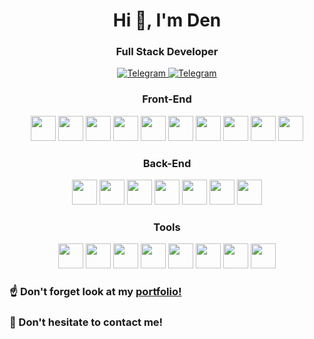 <div id="header" align="center" >
	<h1>Hi 👋, I'm Den</h1>
	<h3>Full Stack Developer</h3>
</div>

<div id="socials" align="center">
	<a href="https://t.me/nik1839">
		<img src="https://img.shields.io/badge/Telegram-blue?style=for-the-badge&logo=telegram&logoColor=white" alt="Telegram"/>
	</a>
    <a href="mailto:den.fstack@ya.ru">
		<img src="https://img.shields.io/badge/Email-blue?style=for-the-badge&logo=gmail&logoColor=white" alt="Telegram"/>
	</a>
</div>


<div align="center">
    <h3>Front-End</h3>
    <img src="https://cdn.jsdelivr.net/gh/devicons/devicon/icons/html5/html5-original.svg" width="40" height="40" />
    <img src="https://cdn.jsdelivr.net/gh/devicons/devicon/icons/css3/css3-original.svg" width="40" height="40" />
    <img src="https://cdn.jsdelivr.net/gh/devicons/devicon/icons/sass/sass-original.svg" width="40" height="40" />
    <img src="https://cdn.jsdelivr.net/gh/devicons/devicon/icons/javascript/javascript-original.svg" width="40" height="40" />
    <img src="https://cdn.jsdelivr.net/gh/devicons/devicon/icons/typescript/typescript-original.svg" width="40" height="40" />
    <img src="https://cdn.jsdelivr.net/gh/devicons/devicon/icons/react/react-original.svg" width="40" height="40" />
    <img src="https://cdn.jsdelivr.net/gh/devicons/devicon/icons/redux/redux-original.svg" width="40" height="40" />
    <img src="https://cdn.jsdelivr.net/gh/devicons/devicon/icons/nextjs/nextjs-original.svg" width="40" height="40" />
    <img src="https://cdn.jsdelivr.net/gh/devicons/devicon/icons/tailwindcss/tailwindcss-plain.svg" width="40" height="40" />
    <img src="https://cdn.jsdelivr.net/gh/devicons/devicon/icons/threejs/threejs-original.svg" width="40" height="40" />
</div>

<div align="center">
    <h3>Back-End</h3>
    <img src="https://cdn.jsdelivr.net/gh/devicons/devicon/icons/nodejs/nodejs-original.svg" width="40" height="40" />
    <img src="https://cdn.jsdelivr.net/gh/devicons/devicon/icons/express/express-original.svg" width="40" height="40" />
    <img src="https://cdn.jsdelivr.net/gh/devicons/devicon/icons/django/django-plain.svg" width="40" height="40" />
    <img src="https://cdn.jsdelivr.net/gh/devicons/devicon/icons/postgresql/postgresql-original.svg" width="40" height="40" />
    <img src="https://cdn.jsdelivr.net/gh/devicons/devicon/icons/mongodb/mongodb-original.svg" width="40" height="40" />
    <img src="https://cdn.jsdelivr.net/gh/devicons/devicon/icons/python/python-original.svg" width="40" height="40" />
    <img src="https://cdn.jsdelivr.net/gh/devicons/devicon/icons/docker/docker-original.svg" width="40" height="40" />
</div>

<div align="center">
    <h3>Tools</h3>
    <img src="https://cdn.jsdelivr.net/gh/devicons/devicon/icons/figma/figma-original.svg" width="40" height="40" />
    <img src="https://cdn.jsdelivr.net/gh/devicons/devicon/icons/vscode/vscode-original.svg" width="40" height="40" />
    <img src="https://cdn.jsdelivr.net/gh/devicons/devicon/icons/pycharm/pycharm-original.svg" width="40" height="40" />
    <img src="https://cdn.jsdelivr.net/gh/devicons/devicon/icons/webstorm/webstorm-plain.svg" width="40" height="40" />
    <img src="https://cdn.jsdelivr.net/gh/devicons/devicon/icons/webpack/webpack-original.svg" width="40" height="40" />
    <img src="https://cdn.jsdelivr.net/gh/devicons/devicon/icons/git/git-plain.svg" width="40" height="40" />
    <img src="https://cdn.jsdelivr.net/gh/devicons/devicon/icons/yarn/yarn-original.svg" width="40" height="40" />
    <img src="https://cdn.jsdelivr.net/gh/devicons/devicon/icons/npm/npm-original-wordmark.svg" width="40" height="40" />
</div>

<div align="left">
    <h3>☝️ Don't forget look at my <a href="https://my-3d-cv.vercel.app/" target="_blank">portfolio!</a> </h3>
    <h3>🤝 Don't hesitate to contact me!</h3>
</div>
